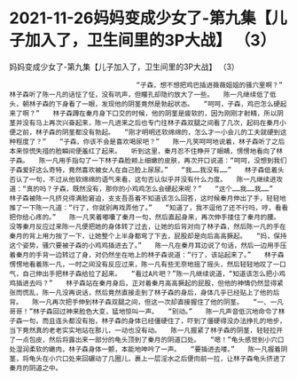 # 2021-11-26妈妈变成少女了-第九集【儿子加入了，卫生间里的3P大战】 （3）



妈妈变成少女了-第九集【儿子加入了，卫生间里的3P大战】 （3）



                
									“子森，想不想把鸡巴插进薇薇姐姐的骚穴里啊？”　　林子森听了陈一凡的话怔了怔，没有吭声，但瞳孔却隐约放大了一些。　　陈一凡继续低了低头，朝林子森的下身看了一眼，发现他的阴茎竟然是勃起状态。　　“呵呵，子森，鸡巴怎么硬起来了啊？”　　林子森蹲在秦月身下口交的时候，他的阴茎是疲软的，因为刚刚才射精，所以阴茎并没有马上再次兴奋起来，陈一凡进来之后也专门往林子森双腿之间看了几次，起码在秦月小便之前，林子森的阴茎都没有勃起。　　“刚才明明还软绵绵的，怎么才一小会儿的工夫就硬到这种程度了？”　　“子森，你该不会是喜欢喝尿吧？”　　陈一凡笑呵呵地说着，林子森听了之后本来惊慌失措的脸瞬间便羞红了起来。　　听到这里，秦月忍不住睁开了眼睛，愣愣地看向了林子森。　　陈一凡用手指勾了一下林子森脸颊上细嫩的皮肤，再次开口说道：“呵呵，没想到我们子森爱好这么奇特，竟然喜欢被女人在自己脸上尿尿。”　　“我……我没有……”　　林子森低着头否认了一句，不过从他软绵绵的语气来看，这句否认似乎并没有什么力度。　　陈一凡继续进攻道：“真的吗？子森，既然没有，那你的小鸡鸡怎么会硬起来呢？”　　“这个……我……我……”　　林子森被陈一凡挤兑得满脸窘迫，支支吾吾着不知道该怎么回答，这时候秦月伸出了手，轻轻地推了一下陈一凡道：“行了，你就别再戏弄他了。”　　“知道了，我不逗他了还不行吗，哼，看看把你给心疼的。”　　陈一凡笑着嘟囔了秦月一句，然后直起身来，再次伸手搂住了秦月的腰。　　没等秦月反应过来陈一凡便把她的身体转了过去，让她的后背对向了林子森，然后陈一凡的手在秦月的背上用力按了一下，让她整个上半身都弯了下去，屁股却是向后高高撅起。　　“妈，保持这个姿势，骚穴要被子森的小鸡鸡插进去了。”　　陈一凡在秦月耳边说了句话，然后一边用手压着秦月的手背一边转过了身，对仍然坐在地上的林子森说道：“行了，该站起来了。”　　林子森愣愣地看着陈一凡，一时之间没有反应过来，陈一凡有些无奈地摇了摇头，然后轻轻地叹了一口气，自己伸出手把林子森给拉了起来。　　“看过A片吧？”陈一凡继续说道，“知道该怎么把小鸡鸡插进去吗？”　　林子森站在秦月身后，正对着秦月高高撅起的屁股，但他的神情仍然显得紧张而慌乱，陈一凡没再说话，然后竟然直接走到了林子森的身后，身体几乎已经贴上了他的后背。　　陈一凡再次把手伸到林子森双腿之间，但这一次却直接握住了他的阴茎。　　“一、一凡哥哥！”林子森回过神来脸色大变，猛地惊叫一声。　　“别动。”　　陈一凡声音低沉地命令了林子森一句，而且连头都没有抬，林子森的身体已经僵硬住了，吓到了僵硬得没办法挣扎的地步，当下竟然真的老老实实地站在那儿，一动也没有动。　　陈一凡握紧了林子森的阴茎，轻轻拉开了一点包皮，然后将露出来一部分的龟头顶到了秦月的阴道口处。　　“嗯！”龟头感觉到小穴口处湿润柔软的嫩肉，林子森身体一颤，本能地呻吟了一声。　　“要插进去喽。”　　陈一凡握着阴茎，将龟头在小穴口处来回碾动了几圈儿，裹上一层淫水之后便向前一拉，让林子森龟头挤进了秦月的阴道之中。 
									
								
            


